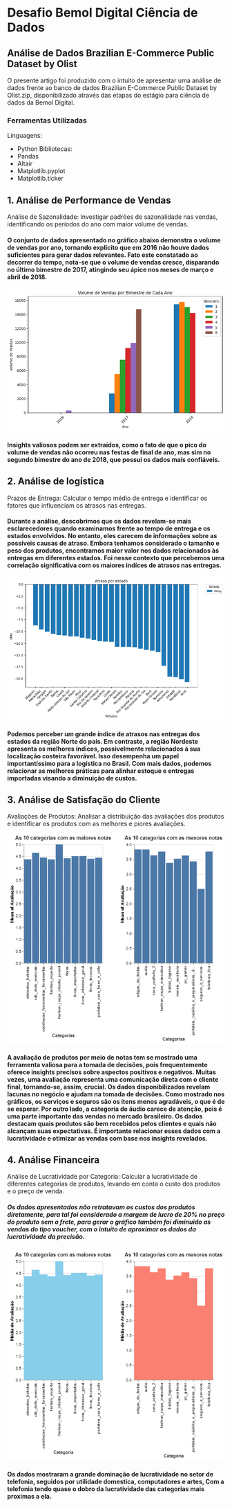 # Desafio Bemol Digital Ciência de Dados

## Análise de Dados Brazilian E-Commerce Public Dataset by Olist
O presente artigo foi produzido com o intuito de apresentar uma análise de dados frente ao banco de dados Brazilian E-Commerce Public Dataset by Olist.zip, disponibilizado através das etapas do estágio para ciência de dados da Bemol Digital.

### Ferramentas Utilizadas
Linguagens:
- Python
Bibliotecas:
- Pandas 
- Altair 
- Matplotlib.pyplot
- Matplotlib.ticker

## 1. Análise de Performance de Vendas
Análise de Sazonalidade: Investigar padrões de sazonalidade nas vendas, identificando os períodos do ano com maior volume de vendas.    

#### O conjunto de dados apresentado no gráfico abaixo demonstra o volume de vendas por ano, tornando explícito que em 2016 não houve dados suficientes para gerar dados relevantes. Fato este constatado ao decorrer do tempo, nota-se que o volume de vendas cresce, disparando no último bimestre de 2017, atingindo seu ápice nos meses de março e abril de 2018.

![Volume de vendas por bimestre](imagens/volume-vendas-bimestre-ano.png)



#### Insights valiosos podem ser extraídos, como o fato de que o pico do volume de vendas não ocorreu nas festas de final de ano, mas sim no segundo bimestre do ano de 2018, que possui os dados mais confiáveis.

## 2. Análise de logística
Prazos de Entrega: Calcular o tempo médio de entrega e identificar os fatores que influenciam os atrasos nas entregas.

#### Durante a análise, descobrimos que os dados revelam-se mais esclarecedores quando examinamos frente ao tempo de entrega e os estados envolvidos. No entanto, eles carecem de informações sobre as possíveis causas de atraso. Embora tenhamos considerado o tamanho e peso dos produtos, encontramos maior valor nos dados relacionados às entregas em diferentes estados. Foi nesse contexto que percebemos uma correlação significativa com os maiores indíces de atrasos nas entregas.

![Atraso Por estado](imagens/atraso-estado.png)

#### Podemos perceber um grande índice de atrasos nas entregas dos estados da região Norte do país. Em contraste, a região Nordeste apresenta os melhores índices, possivelmente relacionados à sua localização costeira favorável. Isso desempenha um papel importantíssimo para a logística no Brasil. Com mais dados, podemos relacionar as melhores práticas para alinhar estoque e entregas importadas visando a diminuição de custos.



## 3. Análise de Satisfação do Cliente
Avaliações de Produtos: Analisar a distribuição das avaliações dos produtos e identificar os produtos com as melhores e piores avaliações.

![Avaliações](imagens/10-avaliações.png)

#### A avaliação de produtos por meio de notas tem se mostrado uma ferramenta valiosa para a tomada de decisões, pois frequentemente oferece insights precisos sobre aspectos positivos e negativos. Muitas vezes, uma avaliação representa uma comunicação direta com o cliente final, tornando-se, assim, crucial. Os dados disponibilizados revelam lacunas no negócio e ajudam na tomada de decisões. Como mostrado nos gráficos, os serviços e seguros são os itens menos agradáveis, o que é de se esperar. Por outro lado, a categoria de áudio carece de atenção, pois é uma parte importante das vendas no mercado brasileiro. Os dados destacam quais produtos são bem recebidos pelos clientes e quais não alcançam suas expectativas. É importante relacionar esses dados com a lucratividade e otimizar as vendas com base nos insights revelados.




## 4. Análise Financeira
Análise de Lucratividade por Categoria: Calcular a lucratividade de diferentes categorias de produtos, levando em conta o custo dos produtos e o preço de venda.



##### Os dados apresentados não retratavam os custos dos produtos diretamente, para tal foi considerado a margem de lucro de 20% no preço do produto sem o frete, para gerar o gráfico também foi diminuido as vendas do tipo voucher, com o intuito de aproximar os dados da lucratividade da precisão.

![Avaliações por Categorias](imagens/avaliação-por-categoria.png)

#### Os dados mostraram a grande dominação de lucratividade no setor de telefonia, seguidos por utilidade domestica, computadores e artes, Com a telefonia tendo quase o dobro da lucratividade das categorias mais proximas a ela.
